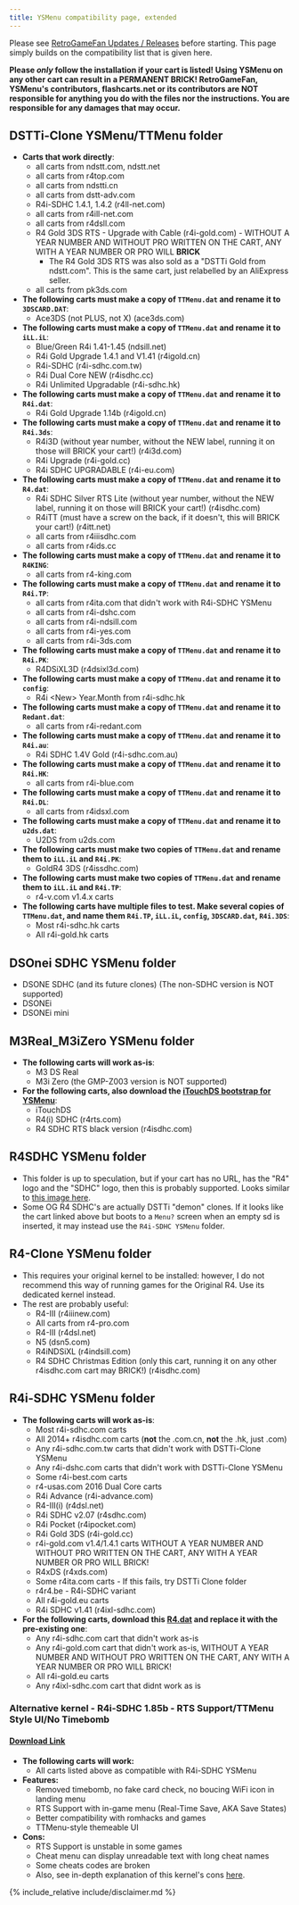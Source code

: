 ```yaml
---
title: YSMenu compatibility page, extended
---
```


Please see [RetroGameFan Updates / Releases](https://gbatemp.net/threads/267243/) before starting. This page simply builds on the compatibility list that is given here.

**Please *only* follow the installation if your cart is listed! Using YSMenu on any other cart can result in a PERMANENT BRICK! RetroGameFan, YSMenu's contributors, flashcarts.net or its contributors are NOT responsible for anything you do with the files nor the instructions. You are responsible for any damages that may occur.**

## DSTTi-Clone YSMenu/TTMenu folder
- **Carts that work directly**:
    - all carts from ndstt.com, ndstt.net
    - all carts from r4top.com
    - all carts from ndstti.cn
    - all carts from dstt-adv.com
    - R4i-SDHC 1.4.1, 1.4.2 (r4ll-net.com)
    - all carts from r4ill-net.com
    - all carts from r4dsll.com
    - R4 Gold 3DS RTS - Upgrade with Cable (r4i-gold.com) - WITHOUT A YEAR NUMBER AND WITHOUT PRO WRITTEN ON THE CART, ANY WITH A YEAR NUMBER OR PRO WILL **BRICK**
        - The R4 Gold 3DS RTS was also sold as a "DSTTi Gold from ndstt.com". This is the same cart, just relabelled by an AliExpress seller.
    - all carts from pk3ds.com
- **The following carts must make a copy of `TTMenu.dat` and rename it to `3DSCARD.DAT`**:
    - Ace3DS (not PLUS, not X) (ace3ds.com)
- **The following carts must make a copy of `TTMenu.dat` and rename it to `iLL.iL`**:
    - Blue/Green R4i 1.41-1.45 (ndsill.net)
    - R4i Gold Upgrade 1.4.1 and V1.41 (r4igold.cn)
    - R4i-SDHC (r4i-sdhc.com.tw)
    - R4i Dual Core NEW (r4isdhc.cc)
    - R4i Unlimited Upgradable (r4i-sdhc.hk)
- **The following carts must make a copy of `TTMenu.dat` and rename it to `R4i.dat`**:
    - R4i Gold Upgrade 1.14b (r4igold.cn)
- **The following carts must make a copy of `TTMenu.dat` and rename it to `R4i.3ds`**:
    - R4i3D (without year number, without the NEW label, running it on those will BRICK your cart!) (r4i3d.com)
    - R4i Upgrade (r4i-gold.cc)
    - R4i SDHC UPGRADABLE (r4i-eu.com)
- **The following carts must make a copy of `TTMenu.dat` and rename it to `R4.dat`**:
    - R4i SDHC Silver RTS Lite (without year number, without the NEW label, running it on those will BRICK your cart!) (r4isdhc.com)
    - R4iTT (must have a screw on the back, if it doesn't, this will BRICK your cart!) (r4itt.net)
    - all carts from r4iiisdhc.com
    - all carts from r4ids.cc
- **The following carts must make a copy of `TTMenu.dat` and rename it to `R4KING`**:
    - all carts from r4-king.com
- **The following carts must make a copy of `TTMenu.dat` and rename it to `R4i.TP`**:
    - all carts from r4ita.com that didn't work with R4i-SDHC YSMenu
    - all carts from r4i-dshc.com
    - all carts from r4i-ndsill.com
    - all carts from r4i-yes.com
    - all carts from r4i-3ds.com
- **The following carts must make a copy of `TTMenu.dat` and rename it to `R4i.PK`**:
    - R4DSiXL3D (r4dsixl3d.com)
- **The following carts must make a copy of `TTMenu.dat` and rename it to `config`**:
    - R4i &#60;New&gt; Year.Month from r4i-sdhc.hk
- **The following carts must make a copy of `TTMenu.dat` and rename it to `Redant.dat`**:
    - all carts from r4i-redant.com
- **The following carts must make a copy of `TTMenu.dat` and rename it to `R4i.au`**:
    - R4i SDHC 1.4V Gold (r4i-sdhc.com.au)
- **The following carts must make a copy of `TTMenu.dat` and rename it to `R4i.HK`**:
    - all carts from r4i-blue.com
- **The following carts must make a copy of `TTMenu.dat` and rename it to `R4i.DL`**:
    - all carts from r4idsxl.com
- **The following carts must make a copy of `TTMenu.dat` and rename it to `u2ds.dat`**:
    - U2DS from u2ds.com
- **The following carts must make two copies of `TTMenu.dat` and rename them to `iLL.iL` and `R4i.PK`**:
    - GoldR4 3DS (r4issdhc.com)
- **The following carts must make two copies of `TTMenu.dat` and rename them to `iLL.iL` and `R4i.TP`**:
    - r4-v.com v1.4.x carts 
- **The following carts have multiple files to test. Make several copies of `TTMenu.dat`, and name them `R4i.TP`, `iLL.iL`, `config`, `3DSCARD.dat`, `R4i.3DS`**:
    - Most r4i-sdhc.hk carts
    - All r4i-gold.hk carts

## DSOnei SDHC YSMenu folder
- DSONE SDHC (and its future clones) (The non-SDHC version is NOT supported)
- DSONEi
- DSONEi mini

## M3Real_M3iZero YSMenu folder
- **The following carts will work as-is**:
    - M3 DS Real
    - M3i Zero (the GMP-Z003 version is NOT supported)
- **For the following carts, also download the [iTouchDS bootstrap for YSMenu](https://gbatemp.net/download/37368/)**:
    - iTouchDS
    - R4(i) SDHC (r4rts.com)
    - R4 SDHC RTS black version (r4isdhc.com)

## R4SDHC YSMenu folder
- This folder is up to speculation, but if your cart has no URL, has the "R4" logo and the "SDHC" logo, then this is probably supported. Looks similar to [this image here](https://i.redd.it/sy1w7d1s2fc81.jpg).
- Some OG R4 SDHC's are actually DSTTi "demon" clones. If it looks like the cart linked above but boots to a `Menu?` screen when an empty sd is inserted, it may instead use the `R4i-SDHC YSMenu` folder.

## R4-Clone YSMenu folder
- This requires your original kernel to be installed: however, I do not recommend this way of running games for the Original R4. Use its dedicated kernel instead.
- The rest are probably useful:
    - R4-III (r4iiinew.com)
    - All carts from r4-pro.com
    - R4-III (r4dsl.net)
    - N5 (dsn5.com)
    - R4iNDSiXL (r4indsill.com)
    - R4 SDHC Christmas Edition (only this cart, running it on any other r4isdhc.com cart may BRICK!) (r4isdhc.com)

## R4i-SDHC YSMenu folder
- **The following carts will work as-is**:
    - Most r4i-sdhc.com carts
    - All 2014+ r4isdhc.com carts (**not** the .com.cn, **not** the .hk, just .com)
    - Any r4i-sdhc.com.tw carts that didn't work with DSTTi-Clone YSMenu
    - Any r4i-dshc.com carts that didn't work with DSTTi-Clone YSMenu
    - Some r4i-best.com carts
    - r4-usas.com 2016 Dual Core carts
    - R4i Advance (r4i-advance.com)
    - R4-III(i) (r4dsl.net)
    - R4i SDHC v2.07 (r4sdhc.com)
    - R4i Pocket (r4ipocket.com)
    - R4i Gold 3DS (r4i-gold.cc)
    - r4i-gold.com v1.4/1.4.1 carts WITHOUT A YEAR NUMBER AND WITHOUT PRO WRITTEN ON THE CART, ANY WITH A YEAR NUMBER OR PRO WILL BRICK!
    - R4xDS (r4xds.com)
    - Some r4ita.com carts - If this fails, try DSTTi Clone folder
    - r4r4.be - R4i-SDHC variant
    - All r4i-gold.eu carts
    - R4i SDHC v1.41 (r4ixl-sdhc.com)
- **For the following carts, download this [R4.dat](http://flashcard-archive.ds-homebrew.com/YSMenu/DEMON_common/R4.dat) and replace it with the pre-existing one**:
    - Any r4i-sdhc.com cart that didn't work as-is
    - Any r4i-gold.com cart that didn't work as-is, WITHOUT A YEAR NUMBER AND WITHOUT PRO WRITTEN ON THE CART, ANY WITH A YEAR NUMBER OR PRO WILL BRICK!
    - All r4i-gold.eu carts
    - Any r4ixl-sdhc.com cart that didnt work as is

### Alternative kernel - R4i-SDHC 1.85b - RTS Support/TTMenu Style UI/No Timebomb
#### [Download Link](https://flashcard-archive.ds-homebrew.com/r4i-sdhc.com/old/r4i-sdhc.com_DEMON_1.85b-notimebomb.zip)
- **The following carts will work:**
    - All carts listed above as compatible with R4i-SDHC YSMenu
- **Features:**
    - Removed timebomb, no fake card check, no boucing WiFi icon in landing menu
    - RTS Support with in-game menu (Real-Time Save, AKA Save States)
    - Better compatibility with romhacks and games
    - TTMenu-style themeable UI
- **Cons:**
    - RTS Support is unstable in some games
    - Cheat menu can display unreadable text with long cheat names
    - Some cheats codes are broken
    - Also, see in-depth explanation of this kernel's cons [here](https://i.imgur.com/V1W2GGQ.png).

{% include_relative include/disclaimer.md %}
